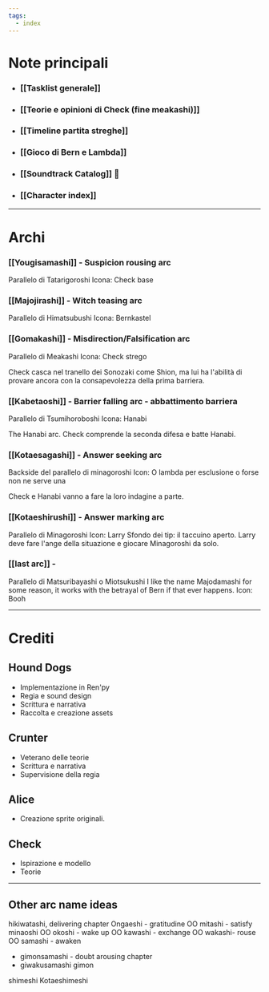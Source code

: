 ```yaml
---
tags:
  - index
---
```

# Note principali
- ### [[Tasklist generale]]
- ### [[Teorie e opinioni di Check (fine meakashi)]]
- ### [[Timeline partita streghe]] 
- ### [[Gioco di Bern e Lambda]]
- ### [[Soundtrack Catalog]] 🎼
- ### [[Character index]] 

---

# Archi

### [[Yougisamashi]] - Suspicion rousing arc
Parallelo di  Tatarigoroshi
Icona: Check base
### [[Majojirashi]] - Witch teasing arc
Parallelo di Himatsubushi
Icona: Bernkastel

### [[Gomakashi]] - Misdirection/Falsification arc
Parallelo di Meakashi
Icona: Check strego

Check casca nel tranello dei Sonozaki come Shion, ma lui ha l'abilità di provare ancora con la consapevolezza della prima barriera.

### [[Kabetaoshi]] - Barrier falling arc - abbattimento barriera
Parallelo di Tsumihoroboshi
Icona: Hanabi

The Hanabi arc.
Check comprende la seconda difesa e batte Hanabi.
### [[Kotaesagashi]] - Answer seeking arc 
Backside del parallelo di minagoroshi
Icon: O lambda per esclusione o forse non ne serve una

Check e Hanabi vanno a fare la loro indagine a parte.
### [[Kotaeshirushi]] - Answer marking arc
Parallelo di Minagoroshi
Icon: Larry
Sfondo dei tip: il taccuino aperto.
Larry deve fare l'ange della situazione e giocare Minagoroshi da solo.

### [[last arc]] - 
Parallelo di Matsuribayashi o Miotsukushi
I like the name Majodamashi for some reason, it works with the betrayal of Bern if that ever happens.
Icon: Booh



---
# Crediti

## Hound Dogs
- Implementazione in Ren'py
- Regia e sound design
- Scrittura e narrativa
- Raccolta e creazione assets
## Crunter
- Veterano delle teorie
- Scrittura e narrativa
- Supervisione della regia

## Alice
- Creazione sprite originali.

## Check
- Ispirazione e modello
- Teorie


---
## Other arc name ideas
hikiwatashi, delivering chapter
Ongaeshi - gratitudine
OO mitashi - satisfy
minaoshi
OO okoshi - wake up
OO kawashi - exchange
OO wakashi- rouse
OO samashi - awaken
- gimonsamashi - doubt arousing chapter
- giwakusamashi
gimon

shimeshi
Kotaeshimeshi

